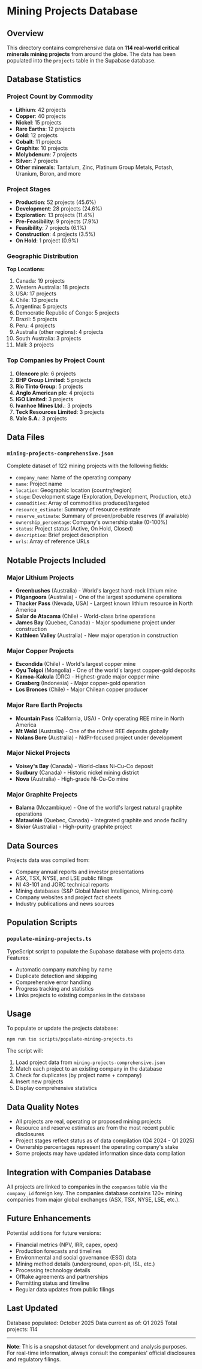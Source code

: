 # Mining Projects Database

## Overview

This directory contains comprehensive data on **114 real-world critical minerals mining projects** from around the globe. The data has been populated into the `projects` table in the Supabase database.

## Database Statistics

### Project Count by Commodity
- **Lithium**: 42 projects
- **Copper**: 40 projects
- **Nickel**: 15 projects
- **Rare Earths**: 12 projects
- **Gold**: 12 projects
- **Cobalt**: 11 projects
- **Graphite**: 10 projects
- **Molybdenum**: 7 projects
- **Silver**: 7 projects
- **Other minerals**: Tantalum, Zinc, Platinum Group Metals, Potash, Uranium, Boron, and more

### Project Stages
- **Production**: 52 projects (45.6%)
- **Development**: 28 projects (24.6%)
- **Exploration**: 13 projects (11.4%)
- **Pre-Feasibility**: 9 projects (7.9%)
- **Feasibility**: 7 projects (6.1%)
- **Construction**: 4 projects (3.5%)
- **On Hold**: 1 project (0.9%)

### Geographic Distribution
**Top Locations:**
1. Canada: 19 projects
2. Western Australia: 18 projects
3. USA: 17 projects
4. Chile: 13 projects
5. Argentina: 5 projects
6. Democratic Republic of Congo: 5 projects
7. Brazil: 5 projects
8. Peru: 4 projects
9. Australia (other regions): 4 projects
10. South Australia: 3 projects
11. Mali: 3 projects

### Top Companies by Project Count
1. **Glencore plc**: 6 projects
2. **BHP Group Limited**: 5 projects
3. **Rio Tinto Group**: 5 projects
4. **Anglo American plc**: 4 projects
5. **IGO Limited**: 3 projects
6. **Ivanhoe Mines Ltd.**: 3 projects
7. **Teck Resources Limited**: 3 projects
8. **Vale S.A.**: 3 projects

## Data Files

### `mining-projects-comprehensive.json`
Complete dataset of 122 mining projects with the following fields:
- `company_name`: Name of the operating company
- `name`: Project name
- `location`: Geographic location (country/region)
- `stage`: Development stage (Exploration, Development, Production, etc.)
- `commodities`: Array of commodities produced/targeted
- `resource_estimate`: Summary of resource estimate
- `reserve_estimate`: Summary of proven/probable reserves (if available)
- `ownership_percentage`: Company's ownership stake (0-100%)
- `status`: Project status (Active, On Hold, Closed)
- `description`: Brief project description
- `urls`: Array of reference URLs

## Notable Projects Included

### Major Lithium Projects
- **Greenbushes** (Australia) - World's largest hard-rock lithium mine
- **Pilgangoora** (Australia) - One of the largest spodumene operations
- **Thacker Pass** (Nevada, USA) - Largest known lithium resource in North America
- **Salar de Atacama** (Chile) - World-class brine operations
- **James Bay** (Quebec, Canada) - Major spodumene project under construction
- **Kathleen Valley** (Australia) - New major operation in construction

### Major Copper Projects
- **Escondida** (Chile) - World's largest copper mine
- **Oyu Tolgoi** (Mongolia) - One of the world's largest copper-gold deposits
- **Kamoa-Kakula** (DRC) - Highest-grade major copper mine
- **Grasberg** (Indonesia) - Major copper-gold operation
- **Los Bronces** (Chile) - Major Chilean copper producer

### Major Rare Earth Projects
- **Mountain Pass** (California, USA) - Only operating REE mine in North America
- **Mt Weld** (Australia) - One of the richest REE deposits globally
- **Nolans Bore** (Australia) - NdPr-focused project under development

### Major Nickel Projects
- **Voisey's Bay** (Canada) - World-class Ni-Cu-Co deposit
- **Sudbury** (Canada) - Historic nickel mining district
- **Nova** (Australia) - High-grade Ni-Cu-Co mine

### Major Graphite Projects
- **Balama** (Mozambique) - One of the world's largest natural graphite operations
- **Matawinie** (Quebec, Canada) - Integrated graphite and anode facility
- **Sivior** (Australia) - High-purity graphite project

## Data Sources

Projects data was compiled from:
- Company annual reports and investor presentations
- ASX, TSX, NYSE, and LSE public filings
- NI 43-101 and JORC technical reports
- Mining databases (S&P Global Market Intelligence, Mining.com)
- Company websites and project fact sheets
- Industry publications and news sources

## Population Scripts

### `populate-mining-projects.ts`
TypeScript script to populate the Supabase database with projects data. Features:
- Automatic company matching by name
- Duplicate detection and skipping
- Comprehensive error handling
- Progress tracking and statistics
- Links projects to existing companies in the database

## Usage

To populate or update the projects database:

```bash
npm run tsx scripts/populate-mining-projects.ts
```

The script will:
1. Load project data from `mining-projects-comprehensive.json`
2. Match each project to an existing company in the database
3. Check for duplicates (by project name + company)
4. Insert new projects
5. Display comprehensive statistics

## Data Quality Notes

- All projects are real, operating or proposed mining projects
- Resource and reserve estimates are from the most recent public disclosures
- Project stages reflect status as of data compilation (Q4 2024 - Q1 2025)
- Ownership percentages represent the operating company's stake
- Some projects may have updated information since data compilation

## Integration with Companies Database

All projects are linked to companies in the `companies` table via the `company_id` foreign key. The companies database contains 120+ mining companies from major global exchanges (ASX, TSX, NYSE, LSE, etc.).

## Future Enhancements

Potential additions for future versions:
- Financial metrics (NPV, IRR, capex, opex)
- Production forecasts and timelines
- Environmental and social governance (ESG) data
- Mining method details (underground, open-pit, ISL, etc.)
- Processing technology details
- Offtake agreements and partnerships
- Permitting status and timeline
- Regular data updates from public filings

## Last Updated

Database populated: October 2025
Data current as of: Q1 2025
Total projects: 114

---

**Note**: This is a snapshot dataset for development and analysis purposes. For real-time information, always consult the companies' official disclosures and regulatory filings.
